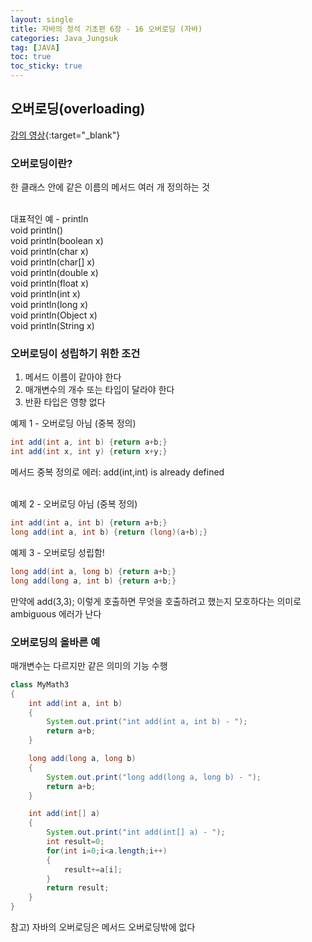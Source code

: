 ```yaml
---
layout: single
title: 자바의 정석 기초편 6장 - 16 오버로딩 (자바)
categories: Java_Jungsuk
tag: [JAVA]
toc: true
toc_sticky: true
---
```


## 오버로딩(overloading)
[강의 영상](https://youtu.be/2rDeHSO4bdw){:target="_blank"}

### 오버로딩이란?
한 클래스 안에 같은 이름의 메서드 여러 개 정의하는 것 <br/>
<br/>

대표적인 예 - println <br/>
void println() <br/>
void println(boolean x) <br/>
void println(char x) <br/>
void println(char[] x) <br/>
void println(double x) <br/>
void println(float x) <br/>
void println(int x) <br/>
void println(long x) <br/>
void println(Object x) <br/>
void println(String x) <br/>

### 오버로딩이 성립하기 위한 조건
1. 메서드 이름이 같아야 한다
2. 매개변수의 개수 또는 타입이 달라야 한다
3. 반환 타입은 영향 없다

예제 1 - 오버로딩 아님 (중복 정의)
```java
int add(int a, int b) {return a+b;}
int add(int x, int y) {return x+y;}
```
메서드 중복 정의로 에러: add(int,int) is already defined <br/>
<br/>

예제 2 - 오버로딩 아님 (중복 정의)
```java
int add(int a, int b) {return a+b;}
long add(int a, int b) {return (long)(a+b);}
```

예제 3 - 오버로딩 성립함!
```java
long add(int a, long b) {return a+b;}
long add(long a, int b) {return a+b;}
```
만약에 add(3,3); 이렇게 호출하면 무엇을 호출하려고 했는지 모호하다는 의미로 ambiguous 에러가 난다

### 오버로딩의 올바른 예
매개변수는 다르지만 같은 의미의 기능 수행

```java
class MyMath3 
{
    int add(int a, int b)
    {
        System.out.print("int add(int a, int b) - ");
        return a+b;
    }

    long add(long a, long b)
    {
        System.out.print("long add(long a, long b) - ");
        return a+b;
    }

    int add(int[] a)
    {
        System.out.print("int add(int[] a) - ");
        int result=0;
        for(int i=0;i<a.length;i++)
        {
            result+=a[i];
        }
        return result;
    }
}
```
참고) 자바의 오버로딩은 메서드 오버로딩밖에 없다